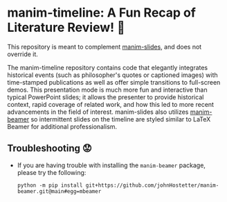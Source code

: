 # manim-timeline: A Fun Recap of Literature Review! :tada:

This repository is meant to complement [manim-slides](https://github.com/jeertmans/manim-slides), and does not override it. 

The manim-timeline repository contains code that elegantly integrates historical events (such as philosopher's quotes or captioned images) 
with time-stamped publications as well as offer simple transitions to full-screen demos. This presentation mode is much more fun
and interactive than typical PowerPoint slides; it allows the presenter to provide historical context, rapid coverage of related work, 
and how this led to more recent advancements in the field of interest. manim-slides also utilizes [manim-beamer](https://github.com/johnHostetter/manim-beamer)
so intermittent slides on the timeline are styled similar to LaTeX Beamer for additional professionalism.

## Troubleshooting :worried:
- If you are having trouble with installing the `manim-beamer` package, please try the following:

  `
  python -m pip install git+https://github.com/johnHostetter/manim-beamer.git@main#egg=mbeamer
  `